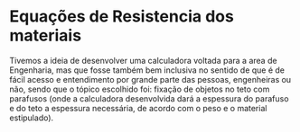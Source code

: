 <h1>Equações de Resistencia dos materiais</h1>

<p>
Tivemos a ideia de desenvolver uma calculadora voltada para a area de Engenharia, mas que fosse também bem inclusiva no sentido de que é de fácil acesso e entendimento por grande parte das pessoas, engenheiras ou não, sendo que o tópico escolhido foi: fixação de objetos no teto com parafusos (onde a calculadora desenvolvida dará a espessura do parafuso e do teto a espessura necessária, de acordo com o peso e o material estipulado).
</p>

